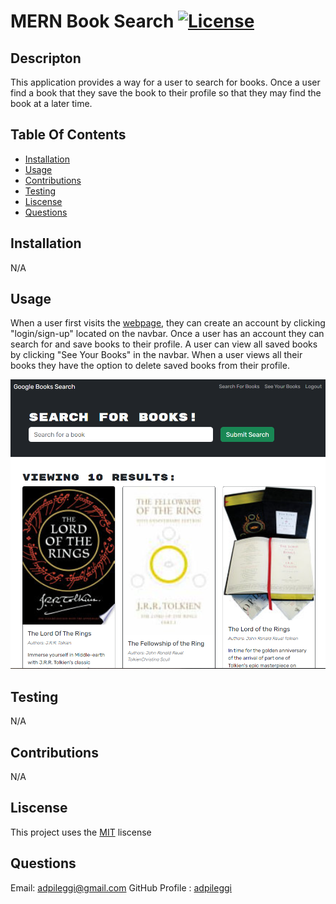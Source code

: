 # MERN Book Search [![License](https://img.shields.io/badge/License-MIT-yellow.svg)](https://opensource.org/licenses/MIT)

  ## Descripton

  This application provides a way for a user to search for books. Once a user find a book that they save the book to their profile so that they may find the book at a later time.

  ## Table Of Contents
   - [Installation](#installation)
   - [Usage](#usage)
   - [Contributions](#contributions)
   - [Testing](#testing)
   - [Liscense](#liscense)
   - [Questions](#questions)

  ## Installation

  N/A

  ## Usage

  When a user first visits the [webpage](https://book-search-l220.onrender.com), they can create an account by clicking "login/sign-up" located on the navbar. Once a user has an account they can search for and save books to their profile. A user can view all saved books by clicking "See Your Books" in the navbar. When a user views all their books they have the option to delete saved books from their profile.

  

  ![screenshot](/client/public/screenshot.png)

  ## Testing

  N/A

  ## Contributions

  N/A

  ## Liscense

  This project uses the [MIT](https://opensource.org/licenses/MIT) liscense

  ## Questions
  Email: [adpileggi@gmail.com](mailto:adpileggi@gmail.com)
  GitHub Profile : [adpileggi](https://github.com/adpileggi)
